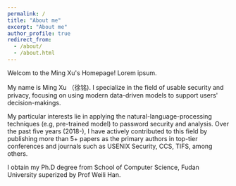 ```yaml
---
permalink: /
title: "About me"
excerpt: "About me"
author_profile: true
redirect_from: 
  - /about/
  - /about.html
---
```


Welcom to the Ming Xu's Homepage! Lorem ipsum.

My name is Ming Xu （徐铭). I specialize in the field of usable security and privacy, focusing on using modern data-driven models to support users' decision-makings. 

My particular interests lie in applying the natural-language-processing techniques (e.g, pre-trained model) to password security and analysis. Over the past five years (2018-), I have actively contributed to this field by publishing more than 5+ papers as the primary authors in top-tier conferences and journals such as USENIX Security, CCS, TIFS, among others.

I obtain my Ph.D degree from School of Computer Science, Fudan University superized by Prof Weili Han. 






